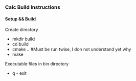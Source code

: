 ### Calc Build Instructions ###

#### Setup && Build ####
Create directory
- mkdir build
- cd build
- cmake .. #Must be run twise, I don not understand yet why
- make

Executable files in bin directory
- q - exit